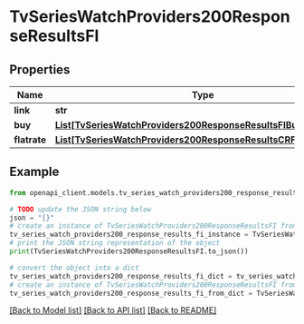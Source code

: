 # TvSeriesWatchProviders200ResponseResultsFI


## Properties

Name | Type | Description | Notes
------------ | ------------- | ------------- | -------------
**link** | **str** |  | [optional] 
**buy** | [**List[TvSeriesWatchProviders200ResponseResultsFIBuyInner]**](TvSeriesWatchProviders200ResponseResultsFIBuyInner.md) |  | [optional] 
**flatrate** | [**List[TvSeriesWatchProviders200ResponseResultsCRFlatrateInner]**](TvSeriesWatchProviders200ResponseResultsCRFlatrateInner.md) |  | [optional] 

## Example

```python
from openapi_client.models.tv_series_watch_providers200_response_results_fi import TvSeriesWatchProviders200ResponseResultsFI

# TODO update the JSON string below
json = "{}"
# create an instance of TvSeriesWatchProviders200ResponseResultsFI from a JSON string
tv_series_watch_providers200_response_results_fi_instance = TvSeriesWatchProviders200ResponseResultsFI.from_json(json)
# print the JSON string representation of the object
print(TvSeriesWatchProviders200ResponseResultsFI.to_json())

# convert the object into a dict
tv_series_watch_providers200_response_results_fi_dict = tv_series_watch_providers200_response_results_fi_instance.to_dict()
# create an instance of TvSeriesWatchProviders200ResponseResultsFI from a dict
tv_series_watch_providers200_response_results_fi_from_dict = TvSeriesWatchProviders200ResponseResultsFI.from_dict(tv_series_watch_providers200_response_results_fi_dict)
```
[[Back to Model list]](../README.md#documentation-for-models) [[Back to API list]](../README.md#documentation-for-api-endpoints) [[Back to README]](../README.md)


